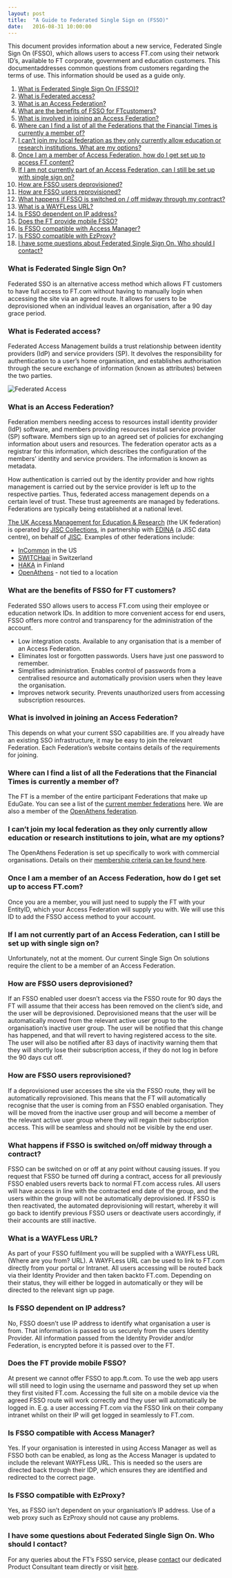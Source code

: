 ```yaml
---
layout: post
title:  "A Guide to Federated Single Sign on (FSSO)"
date:   2016-08-31 10:00:00
---
```

This document provides information about a new service, Federated Single Sign On (FSSO), which allows users to access FT.com using their network ID’s,  available to FT corporate, government and education customers. This documentaddresses common questions from customers regarding the terms of use. This information should be used as a guide only.

1. [What is Federated Single Sign On (FSSO)?](#what-is-federated-single-sign-on)
1. [What is Federated access?](#what-is-federated-access)
1. [What is an Access Federation?](#what-is-an-access-federation)
1. [What are the benefits of FSSO for FTcustomers?](#what-are-the-benefits-of-fsso-for-ft-customers)
1. [What is involved in joining an Access Federation?](#what-is-involved-in-joining-an-access-federation)
1. [Where can I find a list of all the Federations that the Financial Times is currently a member of?](#where-can-i-find-a-list-of-all-the-federations-that-the-financial-times-is-currently-a-member-of)
1. [I can’t join my local federation as they only currently allow education or research institutions. What are my options?](#i-cant-join-my-local-federation-as-they-only-currently-allow-education-or-research-institutions-what-are-my-options)
1. [Once I am a member of Access Federation, how do I get set up to access FT content?](#once-i-am-a-member-of-access-federation-how-do-i-get-set-up-to-access-ft-content)
1. [If I am not currently part of an Access Federation, can I still be set up with single sign on?](#if-i-am-not-currently-part-of-an-access-federation-can-i-still-be-set-up-with-single-sign-on)
1. [How are FSSO users deprovisioned?](#how-are-fsso-users-deprovisioned)
1. [How are FSSO users reprovisioned?](#how-are-fsso-users-reprovisioned)
1. [What happens if FSSO is switched on / off midway through my contract?](#what-happens-if-fsso-is-switched-on-off-midway-through-my-contract)
1. [What is a WAYFLess URL?](#what-is-a-wayfless-url)
1. [Is FSSO dependent on IP address?](#is-fsso-dependent-on-ip-address)
1. [Does the FT provide mobile FSSO?](#does-the-ft-provide-mobile-fsso)
1. [Is FSSO compatible with Access Manager?](#is-fsso-compatible-with-access-manager)
1. [Is FSSO compatible with EzProxy?](#is-fsso-compatible-with-ezproxy)
1. [I have some questions about Federated Single Sign On. Who should I contact?](#i-have-some-questions-about-federated-single-sign-on-who-should-i-contact)

### What is Federated Single Sign On?
Federated SSO is an alternative access method which allows FT customers to have full access to FT.com without having to manually login when accessing the site via an agreed route. It allows for users to be deprovisioned when an individual leaves an organisation, after a 90 day grace period.

### What is Federated access?
Federated Access Management builds a trust relationship between identity providers (IdP) and service providers (SP). It devolves the responsibility for authentication to a user’s home organisation, and establishes authorisation through the secure exchange of information (known as attributes) between the two parties.

![Federated Access](/sso-support/assets/images/federated-access.png)

### What is an Access Federation?
Federation members needing access to resources install identity provider (IdP) software, and members providing resources install service provider (SP) software. Members sign up to an agreed set of policies for exchanging information about users and resources. The federation operator acts as a registrar for this information, which describes the configuration of the members' identity and service providers. The information is known as metadata.

How authentication is carried out by the identity provider and how rights management is carried out by the service provider is left up to the respective parties. Thus, federated access management depends on a certain level of trust. These trust agreements are managed by federations. Federations are typically being established at a national level.

[The UK Access Management for Education & Research](https://www.ukfederation.org.uk) (the UK federation) is operated by [JISC Collections](http://www.jisc-collections.ac.uk/), in partnership with [EDINA](http://www.jisc-collections.ac.uk/) (a JISC data centre), on behalf of [JISC](http://www.jisc-collections.ac.uk/).
Examples of other federations include:
* [InCommon](http://www.incommonfederation.org/) in the US
* [SWITCHaai](http://www.switch.ch/aai/docs/AAI_Org_Processes.pdf) in Switzerland
* [HAKA](http://www.csc.fi/english/institutions/haka) in Finland
* [OpenAthens](https://docs.openathens.net/display/public/OAHF/Joining+the+federation) - not tied to a location

### What are the benefits of FSSO for FT customers?
Federated SSO allows users to access FT.com using their employee or education network IDs. In addition to more convenient access for end users, FSSO offers more control and transparency for the administration of the account.
* Low integration costs. Available to any organisation that is a member of an Access Federation.
* Eliminates lost or forgotten passwords. Users have just one password to remember.
* Simplifies administration. Enables control of passwords from a centralised resource and automatically provision users when they leave the organisation.
* Improves network security. Prevents unauthorized users from accessing subscription resources.

### What is involved in joining an Access Federation?
This depends on what your current SSO capabilities are. If you already have an existing SSO infrastructure, it may be easy to join the relevant Federation. Each Federation’s website contains details of the requirements for joining.

### Where can I find a list of all the Federations that the Financial Times is currently a member of?
The FT is a member of the entire participant Federations that make up EduGate. You can see a list of the [current member federations](http://www.edugain.org/technical/status.php) here. We are also a member of the [OpenAthens federation](http://www.openathens.net/).

### I can’t join my local federation as they only currently allow education or research institutions to join, what are my options?
The OpenAthens Federation is set up specifically to work with commercial organisations. Details on their [membership criteria can be found here](https://docs.openathens.net/display/public/OAHF/Eligibility+criteria).

### Once I am a member of an Access Federation, how do I get set up to access FT.com?
Once you are a member, you will just need to supply the FT with your EntityID, which your Access Federation will supply you with. We will use this ID to add the FSSO access method to your account.

### If I am not currently part of an Access Federation, can I still be set up with single sign on?
Unfortunately, not at the moment. Our current Single Sign On solutions require the client to be a member of an Access Federation.

### How are FSSO users deprovisioned?
If an FSSO enabled user doesn’t access via the FSSO route for 90 days the FT will assume that their access has been removed on the client’s side, and the user will be deprovisioned. Deprovisioned means that the user will be automatically moved from the relevant active user group to the organisation’s inactive user group. The user will be notified that this change has happened, and that will revert to having registered access to the site. The user will also be notified after 83 days of inactivity warning them that they will shortly lose their subscription access, if they do not log in before the 90 days cut off.

### How are FSSO users reprovisioned?
If a deprovisioned user accesses the site via the FSSO route, they will be automatically reprovisioned. This means that the FT will automatically recognise that the user is coming from an FSSO enabled organisation. They will be moved from the inactive user group and will become a member of the relevant active user group where they will regain their subscription access. This will be seamless and should not be visible by the end user.

### What happens if FSSO is switched on/off midway through a contract?
FSSO can be switched on or off at any point without causing issues. If you request that FSSO be turned off during a contract, access for all previously FSSO enabled users reverts back to normal FT.com access rules. All users will have access in line with the contracted end date of the group, and the users within the group will not be automatically deprovisioned. If FSSO is then reactivated, the automated deprovisioning will restart, whereby it will go back to identify previous FSSO users or deactivate users accordingly, if their accounts are still inactive.

### What is a WAYFLess URL?
As part of your FSSO fulfilment you will be supplied with a WAYFLess URL (Where are you from? URL). A WAYFLess URL can be used to link to FT.com directly from your portal or Intranet. All users accessing will be routed back via their Identity Provider and then taken backto FT.com. Depending on their status, they will either be logged in automatically or they will be directed to the relevant sign up page.

### Is FSSO dependent on IP address?
No, FSSO doesn’t use IP address to identify what organisation a user is from. That information is passed to us securely from the users Identity Provider. All information passed from the Identity Provider and/or Federation, is encrypted before it is passed over to the FT.

### Does the FT provide mobile FSSO?
At present we cannot offer FSSO to app.ft.com. To use the web app users will still need to login using the username and password they set up when they first visited FT.com. Accessing the full site on a mobile device via the agreed FSSO route will work correctly and they user will automatically be logged in. E.g. a user accessing FT.com via the FSSO link on their company intranet whilst on their IP will get logged in seamlessly to FT.com.

### Is FSSO compatible with Access Manager?
Yes. If your organisation is interested in using Access Manager as well as FSSO both can be enabled, as long as the Access Manager is updated to include the relevant WAYFLess URL. This is needed so the users are directed back through their IDP, which ensures they are identified and redirected to the correct page.

### Is FSSO compatible with EzProxy?
Yes, as FSSO isn’t dependent on your organisation’s IP address. Use of a web proxy such as EzProxy should not cause any problems.

### I have some questions about Federated Single Sign On. Who should I contact?
For any queries about the FT’s FSSO service, please [contact](mailto:b2bproductconsultants@ft.com) our dedicated Product Consultant team directly or visit [here](http://www.ft.com/integration).
